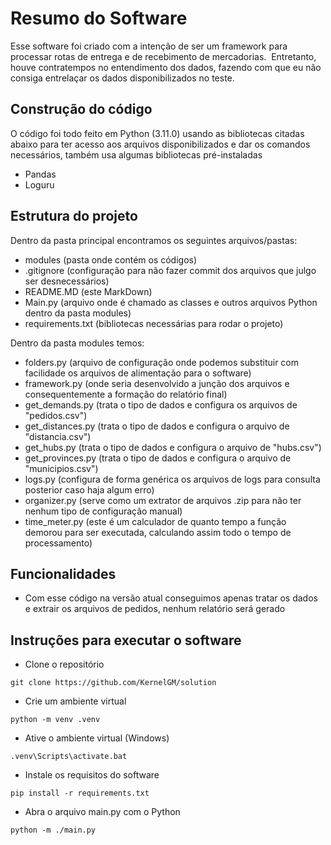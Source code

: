 # Resumo do Software
Esse software foi criado com a intenção de ser um framework para processar rotas de entrega e de recebimento de mercadorias.  Entretanto, houve contratempos no entendimento dos dados, fazendo com que eu não consiga entrelaçar os dados disponibilizados no teste. 

## Construção do código
O código foi todo feito em Python (3.11.0) usando as bibliotecas citadas abaixo para ter acesso aos arquivos disponibilizados e dar os comandos necessários, também usa algumas bibliotecas pré-instaladas

- Pandas
- Loguru

## Estrutura do projeto
Dentro da pasta principal encontramos os seguintes arquivos/pastas:
- modules (pasta onde contém os códigos)
- .gitignore (configuração para não fazer commit dos arquivos que julgo ser desnecessários)
- README.MD (este MarkDown)
- Main.py (arquivo onde é chamado as classes e outros arquivos Python dentro da pasta modules)
- requirements.txt (bibliotecas necessárias para rodar o projeto)

Dentro da pasta modules temos:
- folders.py (arquivo de configuração onde podemos substituir com facilidade os arquivos de alimentação para o software)
- framework.py (onde seria desenvolvido a junção dos arquivos e consequentemente a formação do relatório final)
- get_demands.py (trata o tipo de dados e configura os arquivos de "pedidos.csv")
- get_distances.py (trata o tipo de dados e configura o arquivo de "distancia.csv")
- get_hubs.py (trata o tipo de dados e configura o arquivo de "hubs.csv")
- get_provinces.py (trata o tipo de dados e configura o arquivo de "municipios.csv")
- logs.py (configura de forma genérica os arquivos de logs para consulta posterior caso haja algum erro)
- organizer.py (serve como um extrator de arquivos .zip para não ter nenhum tipo de configuração manual)
- time_meter.py (este é um calculador de quanto tempo a função demorou para ser executada, calculando assim todo o tempo de processamento)

## Funcionalidades
- Com esse código na versão atual conseguimos apenas tratar os dados e extrair os arquivos de pedidos, nenhum relatório será gerado

## Instruções para executar o software
- Clone o repositório
```{.py3 linenums='0'}
git clone https://github.com/KernelGM/solution
```
- Crie um ambiente virtual
```{.py3 linenums='0'}
python -m venv .venv
```
- Ative o ambiente virtual (Windows)
```{.py3 linenums='0'}
.venv\Scripts\activate.bat
```
- Instale os requisitos do software
```{.py3 linenums='0'}
pip install -r requirements.txt
```
- Abra o arquivo main.py com o Python
```{.py3 linenums='0'}
python -m ./main.py
```
